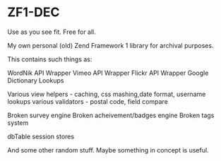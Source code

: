 ZF1-DEC
=======

Use as you see fit. Free for all.

My own personal (old) Zend Framework 1 library for archival purposes.

This contains such things as:

WordNik API Wrapper
Vimeo API Wrapper
Flickr API Wrapper
Google Dictionary Lookups

Various view helpers - caching, css mashing,date format, username lookups
various validators - postal code, field compare

Broken survey engine
Broken acheivement/badges engine 
Broken tags system

dbTable session stores

And some other random stuff.  Maybe something in concept is useful.

